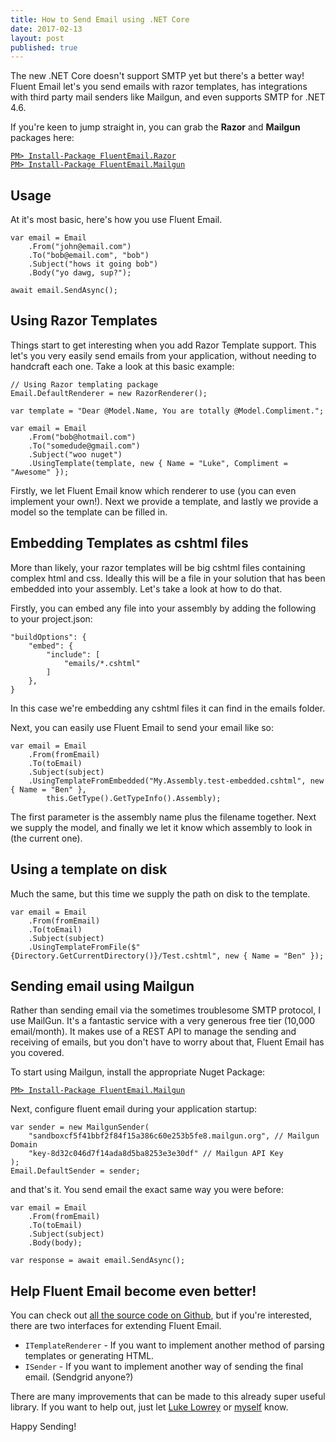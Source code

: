 ```yaml
---
title: How to Send Email using .NET Core
date: 2017-02-13
layout: post
published: true
---
```


The new .NET Core doesn't support SMTP yet but there's a better way! Fluent Email let's you send emails with razor templates, has integrations with third party mail senders like Mailgun, and even supports SMTP for .NET 4.6.

If you're keen to jump straight in, you can grab the **Razor** and **Mailgun** packages here:

[`PM> Install-Package FluentEmail.Razor`](https://www.nuget.org/packages/FluentEmail.Razor)  
[`PM> Install-Package FluentEmail.Mailgun`](https://www.nuget.org/packages/FluentEmail.Mailgun)


## Usage

At it's most basic, here's how you use Fluent Email.

    var email = Email
        .From("john@email.com")
        .To("bob@email.com", "bob")
        .Subject("hows it going bob")
        .Body("yo dawg, sup?");

    await email.SendAsync();

## Using Razor Templates

Things start to get interesting when you add Razor Template support. This let's you very easily send emails from your application, without needing to handcraft each one. Take a look at this basic example:

    // Using Razor templating package
    Email.DefaultRenderer = new RazorRenderer();

    var template = "Dear @Model.Name, You are totally @Model.Compliment.";

    var email = Email
        .From("bob@hotmail.com")
        .To("somedude@gmail.com")
        .Subject("woo nuget")
        .UsingTemplate(template, new { Name = "Luke", Compliment = "Awesome" });

Firstly, we let Fluent Email know which renderer to use (you can even implement your own!). Next we provide a template, and lastly we provide a model so the template can be filled in.

## Embedding Templates as cshtml files

More than likely, your razor templates will be big cshtml files containing complex html and css. Ideally this will be a file in your solution that has been embedded into your assembly. Let's take a look at how to do that.

Firstly, you can embed any file into your assembly by adding the following to your project.json:  

    "buildOptions": {
        "embed": {
            "include": [
                "emails/*.cshtml"
            ]
        },
    }

In this case we're embedding any cshtml files it can find in the emails folder.

Next, you can easily use Fluent Email to send your email like so:

    var email = Email
        .From(fromEmail)
        .To(toEmail)
        .Subject(subject)
        .UsingTemplateFromEmbedded("My.Assembly.test-embedded.cshtml", new { Name = "Ben" }, 
            this.GetType().GetTypeInfo().Assembly);

The first parameter is the assembly name plus the filename together. Next we supply the model, and finally we let it know which assembly to look in (the current one).

## Using a template on disk

Much the same, but this time we supply the path on disk to the template.

    var email = Email
        .From(fromEmail)
        .To(toEmail)
        .Subject(subject)
        .UsingTemplateFromFile($"{Directory.GetCurrentDirectory()}/Test.cshtml", new { Name = "Ben" });

## Sending email using Mailgun

Rather than sending email via the sometimes troublesome SMTP protocol, I use MailGun. It's a fantastic service with a very generous free tier (10,000 email/month). It makes use of a REST API to manage the sending and receiving of emails, but you don't have to worry about that, Fluent Email has you covered.

To start using Mailgun, install the appropriate Nuget Package:

[`PM> Install-Package FluentEmail.Mailgun`](https://www.nuget.org/packages/FluentEmail.Mailgun)

Next, configure fluent email during your application startup:

    var sender = new MailgunSender(
        "sandboxcf5f41bbf2f84f15a386c60e253b5fe8.mailgun.org", // Mailgun Domain
        "key-8d32c046d7f14ada8d5ba8253e3e30df" // Mailgun API Key
    );
    Email.DefaultSender = sender;

and that's it. You send email the exact same way you were before:

    var email = Email
        .From(fromEmail)
        .To(toEmail)
        .Subject(subject)
        .Body(body);

    var response = await email.SendAsync();

## Help Fluent Email become even better!

You can check out [all the source code on Github](https://github.com/lukencode/FluentEmail), but if you're interested, there are two interfaces for extending Fluent Email.

 - `ITemplateRenderer` - If you want to implement another method of parsing templates or generating HTML.
 - `ISender` - If you want to implement another way of sending the final email. (Sendgrid anyone?)

There are many improvements that can be made to this already super useful library. If you want to help out, just let [Luke Lowrey](https://twitter.com/lukencode) or [myself](https://twitter.com/BenWhoLikesBeer) know.

Happy Sending!
